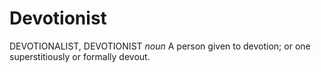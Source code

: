 # Devotionist

DEVOTIONALIST, DEVOTIONIST _noun_ A person given to devotion; or one superstitiously or formally devout.